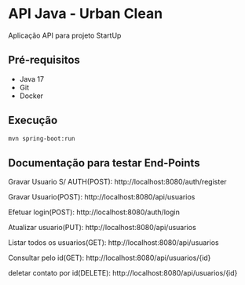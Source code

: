# API Java - Urban Clean

Aplicação API para projeto StartUp

## Pré-requisitos

- Java 17
- Git
- Docker

##  Execução

```sh
mvn spring-boot:run
```



## Documentação para testar End-Points

Gravar Usuario  S/ AUTH(POST): 
http://localhost:8080/auth/register

Gravar Usuario(POST):
http://localhost:8080/api/usuarios

Efetuar login(POST):
http://localhost:8080/auth/login

Atualizar usuario(PUT):
http://localhost:8080/api/usuarios

Listar todos os usuarios(GET):
http://localhost:8080/api/usuarios

Consultar pelo id(GET):
http://localhost:8080/api/usuarios/{id}

deletar contato por id(DELETE):
http://localhost:8080/api/usuarios/{id}

